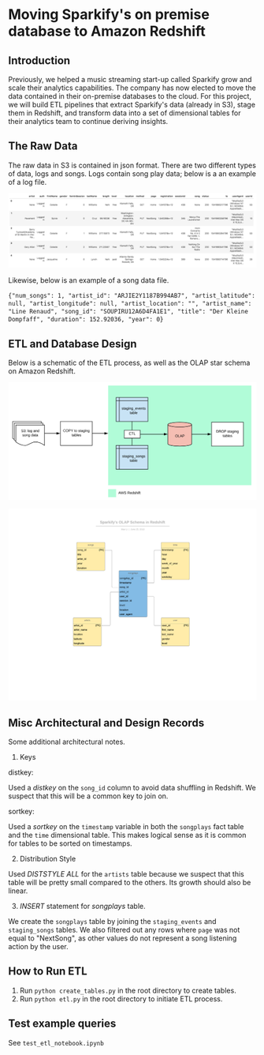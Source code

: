 # Moving Sparkify's on premise database to Amazon Redshift


## Introduction

Previously, we helped a music streaming start-up called Sparkify grow and scale their analytics capabilities. The company has now elected to move the data contained in their on-premise databases to the cloud. For this project, we will build ETL pipelines that extract Sparkify's data (already in S3), stage them in Redshift, and transform data into a set of dimensional tables for their analytics team to continue deriving insights.


## The Raw Data

The raw data in S3 is contained in json format. There are two different types of data, logs and songs. Logs contain song play data; below is a an example of a log file.

![Log File](log_data.png)

Likewise, below is an example of a song data file.

```
{"num_songs": 1, "artist_id": "ARJIE2Y1187B994AB7", "artist_latitude": null, "artist_longitude": null, "artist_location": "", "artist_name": "Line Renaud", "song_id": "SOUPIRU12A6D4FA1E1", "title": "Der Kleine Dompfaff", "duration": 152.92036, "year": 0}
```


## ETL and Database Design

Below is a schematic of the ETL process, as well as the OLAP star schema on Amazon Redshift.

![ETL Process](s3_to_redshift.png)

![Redshift OLAP Star Schema](star_schema.png)


## Misc Architectural and Design Records

Some additional architectural notes.

1. Keys 

 distkey:

 Used a *distkey* on the `song_id` column to avoid data shuffling in Redshift. We suspect that this will be a common key to join on.

 sortkey: 

 Used a *sortkey* on the `timestamp` variable in both the `songplays` fact table and the `time` dimensional table. This makes logical sense as it is common for tables to be sorted on timestamps.


2. Distribution Style

 Used *DISTSTYLE ALL* for the `artists` table because we suspect that this table will be pretty small compared to the others. Its growth should also be linear.


3. *INSERT* statement for *songplays* table.

 We create the `songplays` table by joining the `staging_events` and `staging_songs` tables. We also filtered out any rows where `page` was not equal to "NextSong", as other values do not represent a song listening action by the user.


## How to Run ETL

1. Run `python create_tables.py` in the root directory to create tables.
2. Run `python etl.py` in the root directory to initiate ETL process.


## Test example queries

See `test_etl_notebook.ipynb`
